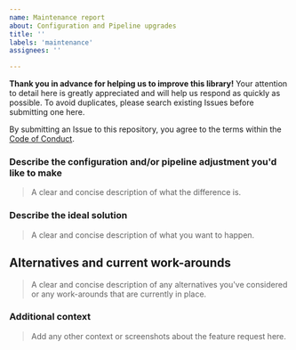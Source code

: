 ```yaml
---
name: Maintenance report
about: Configuration and Pipeline upgrades
title: ''
labels: 'maintenance'
assignees: ''

---
```


**Thank you in advance for helping us to improve this library!** Your attention to detail here is greatly appreciated and will help us respond as quickly as possible. To avoid duplicates, please search existing Issues before submitting one here.

By submitting an Issue to this repository, you agree to the terms within the [Code of Conduct](https://github.com/mikesongming/SE-Geometry/blob/master/CODE-OF-CONDUCT.md).

### Describe the configuration and/or pipeline adjustment you'd like to make

> A clear and concise description of what the difference is.

### Describe the ideal solution

> A clear and concise description of what you want to happen.

## Alternatives and current work-arounds

> A clear and concise description of any alternatives you've considered or any work-arounds that are currently in place.

### Additional context

> Add any other context or screenshots about the feature request here.
